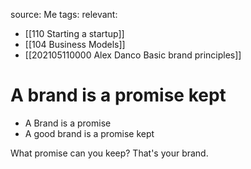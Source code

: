 source: Me
tags:
relevant:
- [[110 Starting a startup]]
- [[104 Business Models]]
- [[202105110000 Alex Danco Basic brand principles]]

# A brand is a promise kept

- A Brand is a promise
- A good brand is a promise kept

What promise can you keep? That's your brand.
